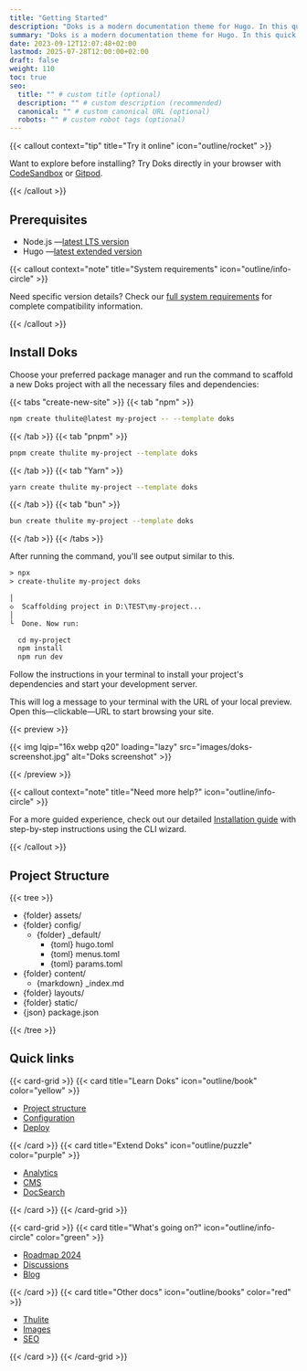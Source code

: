 ```yaml
---
title: "Getting Started"
description: "Doks is a modern documentation theme for Hugo. In this quick start, you’ll install Doks, create your first page, and run your site locally — in under 5 minutes."
summary: "Doks is a modern documentation theme for Hugo. In this quick start, you’ll install Doks, create your first page, and run your site locally — in under 5 minutes."
date: 2023-09-12T12:07:48+02:00
lastmod: 2025-07-28T12:00:00+02:00
draft: false
weight: 110
toc: true
seo:
  title: "" # custom title (optional)
  description: "" # custom description (recommended)
  canonical: "" # custom canonical URL (optional)
  robots: "" # custom robot tags (optional)
---
```


{{< callout context="tip" title="Try it online" icon="outline/rocket" >}}

Want to explore before installing? Try Doks directly in your browser with [CodeSandbox](https://codesandbox.io/p/sandbox/github/thuliteio/doks?on=codesandbox) or [Gitpod](https://gitpod.io/#https://github.com/thuliteio/doks).

{{< /callout >}}

## Prerequisites

- Node.js —[latest LTS version](https://nodejs.org/en/download)
- Hugo —[latest extended version](https://github.com/gohugoio/hugo/releases/latest)

{{< callout context="note" title="System requirements" icon="outline/info-circle" >}}

Need specific version details? Check our [full system requirements](/docs/help/requirements/) for complete compatibility information.

{{< /callout >}}

## Install Doks

Choose your preferred package manager and run the command to scaffold a new Doks project with all the necessary files and dependencies:

{{< tabs "create-new-site" >}}
{{< tab "npm" >}}

```bash
npm create thulite@latest my-project -- --template doks
```

{{< /tab >}}
{{< tab "pnpm" >}}

```bash
pnpm create thulite my-project --template doks
```

{{< /tab >}}
{{< tab "Yarn" >}}

```bash
yarn create thulite my-project --template doks
```

{{< /tab >}}
{{< tab "bun" >}}

```bash
bun create thulite my-project --template doks
```

{{< /tab >}}
{{< /tabs >}}

After running the command, you'll see output similar to this.

```txt {frame="none"}
> npx
> create-thulite my-project doks

│
◇  Scaffolding project in D:\TEST\my-project...
│
└  Done. Now run:

  cd my-project
  npm install
  npm run dev

```

Follow the instructions in your terminal to install your project's dependencies and start your development server.

This will log a message to your terminal with the URL of your local preview. Open this—clickable—URL to start browsing your site.

{{< preview >}}

{{< img lqip="16x webp q20" loading="lazy" src="images/doks-screenshot.jpg" alt="Doks screenshot" >}}

{{< /preview >}}

{{< callout context="note" title="Need more help?" icon="outline/info-circle" >}}

For a more guided experience, check out our detailed [Installation guide](/docs/basics/installation/) with step-by-step instructions using the CLI wizard.

{{< /callout >}}

## Project Structure

{{< tree >}}

- {folder} assets/
- {folder} config/
  - {folder} _default/
    - {toml} hugo.toml
    - {toml} menus.toml
    - {toml} params.toml
- {folder} content/
  - {markdown} _index.md
- {folder} layouts/
- {folder} static/
- {json} package.json

{{< /tree >}}

## Quick links

{{< card-grid >}}
{{< card title="Learn Doks" icon="outline/book" color="yellow" >}}

- [Project structure](/docs/basics/project-structure/)
- [Configuration](/docs/basics/configuration/)
- [Deploy](https://docs.thulite.io/guides/deploy/)

{{< /card >}}
{{< card title="Extend Doks" icon="outline/puzzle" color="purple" >}}

- [Analytics](https://docs.thulite.io/guides/analytics/)
- [CMS](https://docs.thulite.io/guides/cms/)
- [DocSearch](/docs/recipes/docsearch/)

{{< /card >}}
{{< /card-grid >}}

{{< card-grid >}}
{{< card title="What's going on?" icon="outline/info-circle" color="green" >}}

- [Roadmap 2024](https://github.com/orgs/thuliteio/discussions/462)
- [Discussions](https://github.com/thuliteio/doks/discussions)
- [Blog](/blog/)

{{< /card >}}
{{< card title="Other docs" icon="outline/books" color="red" >}}

- [Thulite](https://docs.thulite.io/)
- [Images](https://images.thulite.io/)
- [SEO](https://seo.thulite.io/)

{{< /card >}}
{{< /card-grid >}}
